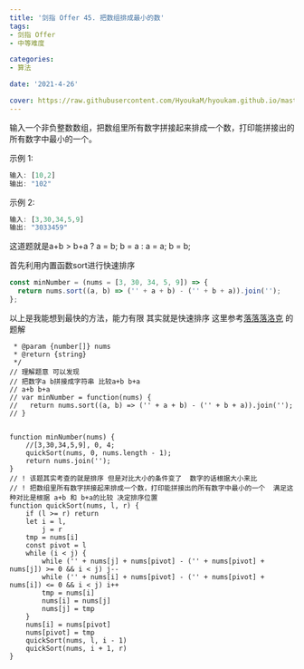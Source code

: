 ```yaml
---
title: '剑指 Offer 45. 把数组排成最小的数'
tags:
- 剑指 Offer
- 中等难度

categories:
- 算法

date: '2021-4-26'

cover: https://raw.githubusercontent.com/HyoukaM/hyoukam.github.io/master/assets/image/%E5%89%91%E6%8C%87offer.jpeg
---
```


输入一个非负整数数组，把数组里所有数字拼接起来排成一个数，打印能拼接出的所有数字中最小的一个。

示例 1:

```javascript
输入: [10,2]
输出: "102"
```

示例 2:

```javascript
输入: [3,30,34,5,9]
输出: "3033459"
```


这道题就是a+b > b+a ? a = b; b = a : a = a; b = b;

首先利用内置函数sort进行快速排序

```javascript
const minNumber = (nums = [3, 30, 34, 5, 9]) => {
  return nums.sort((a, b) => ('' + a + b) - ('' + b + a)).join('');
};
```

以上是我能想到最快的方法，能力有限
其实就是快速排序
这里参考[落落落洛克](https://leetcode-cn.com/problems/ba-shu-zu-pai-cheng-zui-xiao-de-shu-lcof/solution/song-gei-qian-duan-de-tong-xue-kan-bu-do-4fko/) 的题解
```javascript/**
 * @param {number[]} nums
 * @return {string}
 */
// 理解题意 可以发现
// 把数字a b拼接成字符串 比较a+b b+a
// a+b b+a
// var minNumber = function(nums) {
//   return nums.sort((a, b) => ('' + a + b) - ('' + b + a)).join('');
// }


function minNumber(nums) {
    //[3,30,34,5,9], 0, 4;
	quickSort(nums, 0, nums.length - 1);
	return nums.join('');
}
// ! 该题其实考查的就是排序 但是对比大小的条件变了  数字的话根据大小来比
// ! 把数组里所有数字拼接起来排成一个数，打印能拼接出的所有数字中最小的一个  满足这种对比是根据 a+b 和 b+a的比较 决定排序位置
function quickSort(nums, l, r) {
	if (l >= r) return
	let i = l,
		j = r
	tmp = nums[i]
	const pivot = l
	while (i < j) {
		while ('' + nums[j] + nums[pivot] - ('' + nums[pivot] + nums[j]) >= 0 && i < j) j--
		while ('' + nums[i] + nums[pivot] - ('' + nums[pivot] + nums[i]) <= 0 && i < j) i++
		tmp = nums[i]
		nums[i] = nums[j]
		nums[j] = tmp
	}
	nums[i] = nums[pivot]
	nums[pivot] = tmp
	quickSort(nums, l, i - 1)
	quickSort(nums, i + 1, r)
}

```
